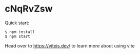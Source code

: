 # cNqRvZsw

Quick start:

```
$ npm install
$ npm start
````

Head over to https://vitejs.dev/ to learn more about using vite
